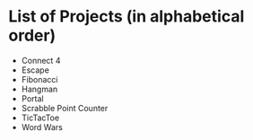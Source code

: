 # List of Projects (in alphabetical order)
- Connect 4
- Escape
- Fibonacci
- Hangman
- Portal
- Scrabble Point Counter
- TicTacToe
- Word Wars